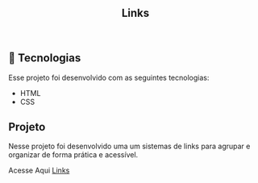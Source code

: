 <h2 align="center">
Links
</h2>

<br>

## 🚀 Tecnologias

Esse projeto foi desenvolvido com as seguintes tecnologias:

- HTML
- CSS

## Projeto

Nesse projeto foi desenvolvido uma um sistemas de links para agrupar e organizar de forma prática e acessível.

Acesse Aqui <a href="https://carlosmartins33.github.io/Links/">Links</a>  
